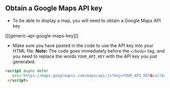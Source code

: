 ## Obtain a Google Maps API key

+ To be able to display a map, you will need to obtain a Google Maps API key

[[[generic-api-google-maps-key]]]

+ Make sure you have pasted in the code to use the API key into your HTML file. **Note:** The code goes immediately before the `</body>` tag, and you need to replace the words `YOUR_API_KEY` with the API key you just generated.

```html
<script async defer
   src="https://maps.googleapis.com/maps/api/js?key=YOUR_API_KEY&callback=initMap">
 </script>
 ```
